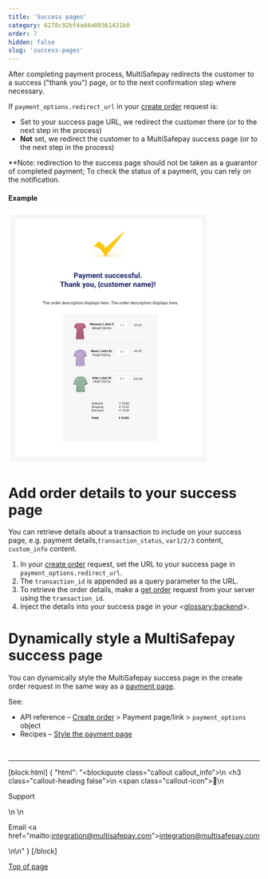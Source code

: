 ```yaml
---
title: 'Success pages'
category: 6278c92bf4ad4a00361431b0
order: 7
hidden: false
slug: 'success-pages'
---
```


After completing payment process, MultiSafepay redirects the customer to a success ("thank you") page, or to the next confirmation step where necessary. 

If `payment_options.redirect_url` in your [create order](/reference/createorder) request is:

- Set to your success page URL, we redirect the customer there (or to the next step in the process)
- **Not** set, we redirect the customer to a MultiSafepay success page (or to the next step in the process)

**Note: redirection to the success page should not be taken as a guarantor of completed payment; To check the status of a payment, you can rely on the notification. 

#### Example

<img src="https://raw.githubusercontent.com/MultiSafepay/docs/master/static/img/SuccessPage.png" align ="center"/>

# Add order details to your success page

You can retrieve details about a transaction to include on your success page, e.g. payment details,`transaction_status`, `var1/2/3` content, `custom_info` content. 

1. In your [create order](/reference/createorder) request, set the URL to your success page in `payment_options.redirect_url`.
2. The `transaction_id` is appended as a query parameter to the URL.
3. To retrieve the order details, make a [get order](/reference/getorder) request from your server using the `transaction_id`.
4. Inject the details into your success page in your <<glossary:backend>>.

# Dynamically style a MultiSafepay success page

You can dynamically style the MultiSafepay success page in the create order request in the same way as a [payment page](/docs/payment-pages/). 

See:
- API reference – [Create order](/reference/createorder/) > Payment page/link > `payment_options` object
- Recipes – <a href="https://docs.multisafepay.com/recipes/style-the-payment-page" target="_blank">Style the payment page </a> <i class="fa fa-external-link" style="font-size:12px;color:#8b929e"></i>

<br>

---

[block:html]
{
  "html": "<blockquote class=\"callout callout_info\">\n    <h3 class=\"callout-heading false\">\n        <span class=\"callout-icon\">💬</span>\n        <p>Support</p>\n    </h3>\n    <p>Email <a href=\"mailto:integration@multisafepay.com\">integration@multisafepay.com</a></p>\n</blockquote>\n"
}
[/block]

[Top of page](#)

